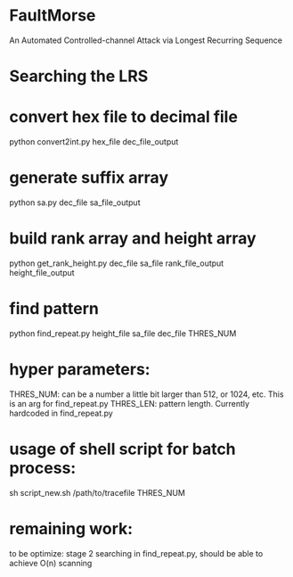 # FaultMorse
An Automated Controlled-channel Attack via Longest Recurring Sequence


# Searching the LRS
# convert hex file to decimal file
python convert2int.py hex_file dec_file_output

# generate suffix array
python sa.py dec_file sa_file_output

# build rank array and height array
python get_rank_height.py dec_file sa_file rank_file_output height_file_output

# find pattern
python find_repeat.py height_file sa_file dec_file THRES_NUM

# hyper parameters:
THRES_NUM: can be a number a little bit larger than 512, or 1024, etc. This is an arg for find_repeat.py
THRES_LEN: pattern length. Currently hardcoded in find_repeat.py

# usage of shell script for batch process:
sh script_new.sh /path/to/tracefile THRES_NUM

# remaining work:
to be optimize: stage 2 searching in find_repeat.py, should be able to achieve O(n) scanning


